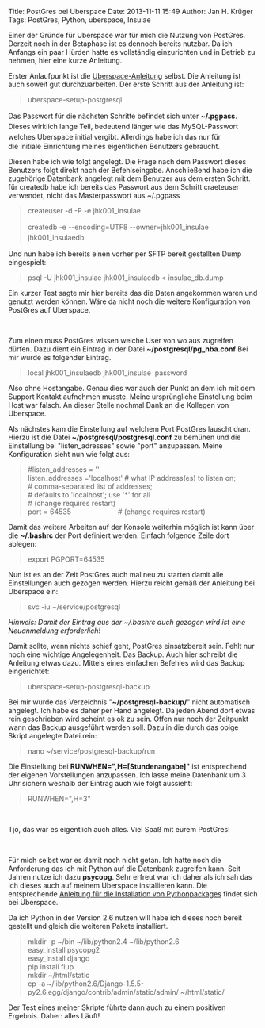 Title: PostGres bei Uberspace
Date: 2013-11-11 15:49
Author: Jan H. Krüger
Tags: PostGres, Python, uberspace, Insulae

Einer der Gründe für Uberspace war für mich die Nutzung von PostGres.
Derzeit noch in der Betaphase ist es dennoch bereits nutzbar. Da ich
Anfangs ein paar Hürden hatte es vollständig einzurichten und in Betrieb
zu nehmen, hier eine kurze Anleitung.

Erster Anlaufpunkt ist die [Uberspace-Anleitung][] selbst. Die Anleitung
ist auch soweit gut durchzuarbeiten. Der erste Schritt aus der Anleitung
ist:

> uberspace-setup-postgresql

<span style="line-height: 21px;">Das Passwort für die nächsten Schritte
befindet sich
unter </span>**\~/.pgpass**<span style="line-height: 21px;">. Dieses
wirklich lange Teil, bedeutend länger wie das MySQL-Passwort welches
Uberspace initial vergibt. </span>Allerdings habe ich das nur für
die initiale Einrichtung meines eigentlichen Benutzers gebraucht.

Diesen habe ich wie folgt angelegt. Die Frage nach dem Passwort dieses
Benutzers folgt direkt nach der Befehlseingabe. Anschließend habe ich
die zugehörige Datenbank angelegt mit dem Benutzer aus dem ersten
Schritt. für createdb habe ich bereits das Passwort aus dem Schritt
craeteuser verwendet, nicht das Masterpasswort aus \~/.pgpass

> createuser -d -P -e jhk001\_insulae
>
> <span style="line-height: 21px;">createdb -e --encoding=UTF8
> --owner=jhk001\_insulae jhk001\_insulaedb</span>

Und nun habe ich bereits einen vorher per SFTP bereit gestellten Dump
eingespielt:

> psql -U jhk001\_insulae jhk001\_insulaedb \< insulae\_db.dump

Ein kurzer Test sagte mir hier bereits das die Daten angekommen waren
und genutzt werden können. Wäre da nicht noch die weitere Konfiguration
von PostGres auf Uberspace.

 

Zum einen muss PostGres wissen welche User von wo aus zugreifen dürfen.
Dazu dient ein Eintrag in der Datei **\~/postgresql/pg\_hba.conf** Bei
mir wurde es folgender Eintrag.

> local jhk001\_insulaedb jhk001\_insulae  password

Also ohne Hostangabe. Genau dies war auch der Punkt an dem ich mit dem
Support Kontakt aufnehmen musste. Meine ursprüngliche Einstellung beim
Host war falsch. An dieser Stelle nochmal Dank an die Kollegen von
Uberspace.

Als nächstes kam die Einstellung auf welchem Port PostGres lauscht dran.
Hierzu ist die Datei **\~/postgresql/postgresql.conf** zu bemühen und
die Einstellung bei "listen\_adresses" sowie "port" anzupassen. Meine
Konfiguration sieht nun wie folgt aus:

> \#listen\_addresses = ''  
>  listen\_addresses ='localhost' \# what IP address(es) to listen on;  
>  \# comma-separated list of addresses;  
>  \# defaults to 'localhost'; use '\*' for all  
>  \# (change requires restart)  
>  port = 64535                        \# (change requires restart)

Damit das weitere Arbeiten auf der Konsole weiterhin möglich ist kann
über die **\~/.bashrc** der Port definiert werden. Einfach folgende
Zeile dort ablegen:

> export PGPORT=64535

Nun ist es an der Zeit PostGres auch mal neu zu starten damit alle
Einstellungen auch gezogen werden. Hierzu reicht gemäß der Anleitung bei
Uberspace ein:

> svc -iu \~/service/postgresql

*Hinweis: Damit der Eintrag aus der \~/.bashrc auch gezogen wird ist
eine Neuanmeldung erforderlich!*

Damit sollte, wenn nichts schief geht, PostGres einsatzbereit sein.
Fehlt nur noch eine wichtige Angelegenheit. Das Backup. Auch hier
schreibt die Anleitung etwas dazu. Mittels eines einfachen Befehles wird
das Backup eingerichtet:

> uberspace-setup-postgresql-backup

Bei mir wurde das Verzeichnis "**\~/postgresql-backup/**" nicht
automatisch angelegt. Ich habe es daher per Hand angelegt. Da jeden
Abend dort etwas rein geschrieben wird scheint es ok zu sein. Offen nur
noch der Zeitpunkt wann das Backup ausgeführt werden soll. Dazu in die
durch das obige Skript angelegte Datei rein:

> nano \~/service/postgresql-backup/run

Die Einstellung bei **RUNWHEN=",H=[Stundenangabe]"** ist entsprechend
der eigenen Vorstellungen anzupassen. Ich lasse meine Datenbank um 3 Uhr
sichern weshalb der Eintrag auch wie folgt aussieht:

> RUNWHEN=",H=3"

 

Tjo, das war es eigentlich auch alles. Viel Spaß mit eurem PostGres!

 

Für mich selbst war es damit noch nicht getan. Ich hatte noch die
Anforderung das ich mit Python auf die Datenbank zugreifen kann. Seit
Jahren nutze ich dazu **psycopg**. Sehr erfreut war ich daher als ich
sah das ich dieses auch auf meinem Uberspace installieren kann. Die
entsprechende [Anleitung für die Installation von Pythonpackages][]
findet sich bei Uberspace.

Da ich Python in der Version 2.6 nutzen will habe ich dieses noch bereit
gestellt und gleich die weiteren Pakete installiert.

> mkdir -p \~/bin \~/lib/python2.4 \~/lib/python2.6  
>  easy\_install psycopg2  
>  easy\_install django  
>  pip install flup  
>  mkdir \~/html/static  
>  cp -a
> \~/lib/python2.6/Django-1.5.5-py2.6.egg/django/contrib/admin/static/admin/
> \~/html/static/

Der Test eines meiner Skripte führte dann auch zu einem positiven
Ergebnis. Daher: alles Läuft!

  [Uberspace-Anleitung]: https://uberspace.de/dokuwiki/database:postgresql
  [Anleitung für die Installation von Pythonpackages]: https://uberspace.de/dokuwiki/development:python
